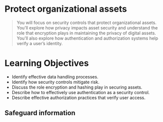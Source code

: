 # Protect organizational assets
> You will focus on security controls that protect organizational assets. You'll explore how privacy impacts asset security and understand the role that encryption plays in maintaining the privacy of digital assets. You'll also explore how authentication and authorization systems help verify a user’s identity.
# Learning Objectives
- Identify effective data handling processes.
- Identify how security controls mitigate risk.
- Discuss the role encryption and hashing play in securing assets.
- Describe how to effectively use authentication as a security control.
- Describe effective authorization practices that verify user access.
## Safeguard information
